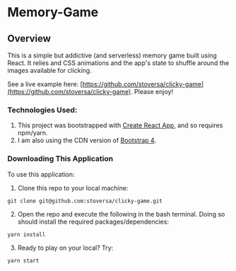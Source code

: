 # Memory-Game

## Overview
This is a simple but addictive (and serverless) memory game built using React. It relies and CSS animations and the app's state to shuffle around the images available for clicking. 

See a live example here: [https://github.com/stoversa/clicky-game](https://github.com/stoversa/clicky-game). Please enjoy!

### Technologies Used:
1. This project was bootstrapped with [Create React App](https://github.com/facebookincubator/create-react-app), and so requires npm/yarn.
2. I am also using the CDN version of [Bootstrap 4](https://getbootstrap.com/).

### Downloading This Application
To use this application:

1. Clone this repo to your local machine:
```
git clone git@github.com:stoversa/clicky-game.git
```
2. Open the repo and execute the following in the bash terminal. Doing so should install the required packages/dependencies:
```
yarn install
```

3. Ready to play on your local? Try:
```
yarn start
```

